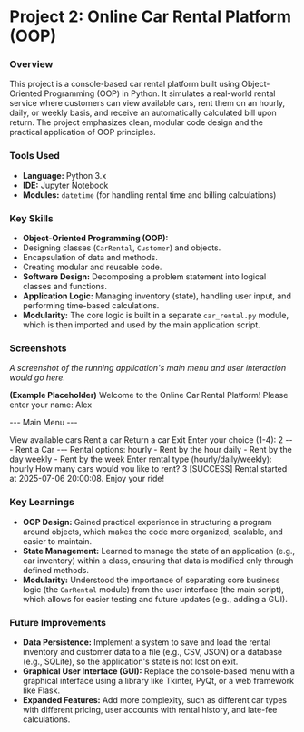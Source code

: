 # Project 2: Online Car Rental Platform (OOP)

### Overview
This project is a console-based car rental platform built using Object-Oriented Programming (OOP) in Python. It simulates a real-world rental service where customers can view available cars, rent them on an hourly, daily, or weekly basis, and receive an automatically calculated bill upon return. The project emphasizes clean, modular code design and the practical application of OOP principles.

### Tools Used
- **Language:** Python 3.x
- **IDE:** Jupyter Notebook
- **Modules:** `datetime` (for handling rental time and billing calculations)

### Key Skills
- **Object-Oriented Programming (OOP):**
- Designing classes (`CarRental`, `Customer`) and objects.
- Encapsulation of data and methods.
- Creating modular and reusable code.
- **Software Design:** Decomposing a problem statement into logical classes and functions.
- **Application Logic:** Managing inventory (state), handling user input, and performing time-based calculations.
- **Modularity:** The core logic is built in a separate `car_rental.py` module, which is then imported and used by the main application script.

### Screenshots
*A screenshot of the running application's main menu and user interaction would go here.*

**(Example Placeholder)**
Welcome to the Online Car Rental Platform! Please enter your name: Alex

--- Main Menu ---

View available cars
Rent a car
Return a car
Exit Enter your choice (1-4): 2
--- Rent a Car --- Rental options: hourly - Rent by the hour daily - Rent by the day weekly - Rent by the week Enter rental type (hourly/daily/weekly): hourly How many cars would you like to rent? 3 [SUCCESS] Rental started at 2025-07-06 20:00:08. Enjoy your ride!


### Key Learnings
- **OOP Design:** Gained practical experience in structuring a program around objects, which makes the code more organized, scalable, and easier to maintain.
- **State Management:** Learned to manage the state of an application (e.g., car inventory) within a class, ensuring that data is modified only through defined methods.
- **Modularity:** Understood the importance of separating core business logic (the `CarRental` module) from the user interface (the main script), which allows for easier testing and future updates (e.g., adding a GUI).

### Future Improvements
- **Data Persistence:** Implement a system to save and load the rental inventory and customer data to a file (e.g., CSV, JSON) or a database (e.g., SQLite), so the application's state is not lost on exit.
- **Graphical User Interface (GUI):** Replace the console-based menu with a graphical interface using a library like Tkinter, PyQt, or a web framework like Flask.
- **Expanded Features:** Add more complexity, such as different car types with different pricing, user accounts with rental history, and late-fee calculations.
